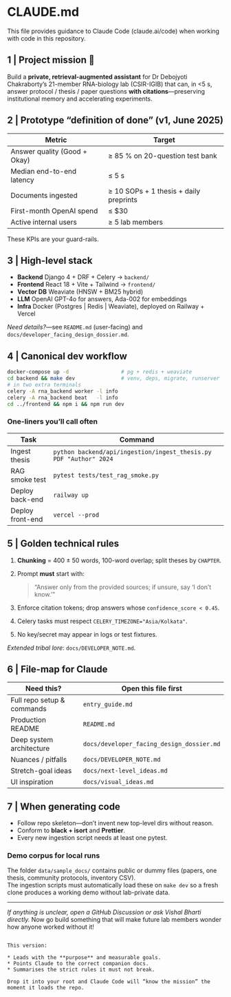 # CLAUDE.md

This file provides guidance to Claude Code (claude.ai/code) when working with code in this repository.

## 1 | Project mission 🎯
Build a **private, retrieval-augmented assistant** for Dr Debojyoti Chakraborty’s 21-member RNA-biology lab (CSIR-IGIB) that can, in <5 s, answer protocol / thesis / paper questions **with citations**—preserving institutional memory and accelerating experiments.

## 2 | Prototype “definition of done” (v1, June 2025)

| Metric                                   | Target                              |
| ---------------------------------------- | ----------------------------------- |
| Answer quality (Good + Okay)             | ≥ 85 % on 20-question test bank     |
| Median end-to-end latency                | ≤ 5 s                               |
| Documents ingested                       | ≥ 10 SOPs + 1 thesis + daily preprints |
| First-month OpenAI spend                 | ≤ $30                               |
| Active internal users                    | ≥ 5 lab members                     |

These KPIs are your guard-rails.

## 3 | High-level stack
* **Backend**  Django 4 + DRF + Celery        → `backend/`
* **Frontend** React 18 + Vite + Tailwind    → `frontend/`
* **Vector DB** Weaviate (HNSW + BM25 hybrid)
* **LLM** OpenAI GPT-4o for answers, Ada-002 for embeddings
* **Infra** Docker (Postgres | Redis | Weaviate), deployed on Railway + Vercel

_Need details?_—see `README.md` (user-facing) and `docs/developer_facing_design_dossier.md`.

## 4 | Canonical dev workflow

```bash
docker-compose up -d                 # pg + redis + weaviate
cd backend && make dev               # venv, deps, migrate, runserver
# in two extra terminals
celery -A rna_backend worker -l info
celery -A rna_backend beat   -l info
cd ../frontend && npm i && npm run dev
````

### One-liners you’ll call often

| Task             | Command                                                           |
| ---------------- | ----------------------------------------------------------------- |
| Ingest thesis    | `python backend/api/ingestion/ingest_thesis.py PDF "Author" 2024` |
| RAG smoke test   | `pytest tests/test_rag_smoke.py`                                  |
| Deploy back-end  | `railway up`                                                      |
| Deploy front-end | `vercel --prod`                                                   |

## 5 | Golden technical rules

1. **Chunking** = 400 ± 50 words, 100-word overlap; split theses by `CHAPTER`.
2. Prompt **must** start with:

   > “Answer only from the provided sources; if unsure, say ‘I don’t know.’”
3. Enforce citation tokens; drop answers whose `confidence_score < 0.45`.
4. Celery tasks must respect `CELERY_TIMEZONE="Asia/Kolkata"`.
5. No key/secret may appear in logs or test fixtures.

*Extended tribal lore*: `docs/DEVELOPER_NOTE.md`.

## 6 | File-map for Claude

| Need this?                 | Open this file first                      |
| -------------------------- | ----------------------------------------- |
| Full repo setup & commands | `entry_guide.md`                          |
| Production README          | `README.md`                               |
| Deep system architecture   | `docs/developer_facing_design_dossier.md` |
| Nuances / pitfalls         | `docs/DEVELOPER_NOTE.md`                  |
| Stretch-goal ideas         | `docs/next-level_ideas.md`                |
| UI inspiration             | `docs/visual_ideas.md`                    |

## 7 | When generating code

* Follow repo skeleton—don’t invent new top-level dirs without reason.
* Conform to **black + isort** and **Prettier**.
* Every new ingestion script needs at least one pytest.

###  Demo corpus for local runs
The folder `data/sample_docs/` contains public or dummy files (papers, one thesis, community protocols, inventory CSV).  
The ingestion scripts must automatically load these on `make dev` so a fresh clone produces a working demo without lab-private data.

---

*If anything is unclear, open a GitHub Discussion or ask Vishal Bharti directly.*
Now go build something that will make future lab members wonder how anyone worked without it!

```

This version:

* Leads with the **purpose** and measurable goals.  
* Points Claude to the correct companion docs.  
* Summarises the strict rules it must not break.  

Drop it into your root and Claude Code will “know the mission” the moment it loads the repo.
```
